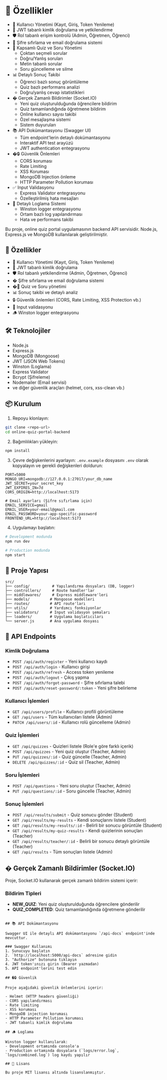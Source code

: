 # 🚀 Özellikler

- 👥 Kullanıcı Yönetimi (Kayıt, Giriş, Token Yenileme)
- 🔐 JWT tabanlı kimlik doğrulama ve yetkilendirme
- 🛡️ Rol tabanlı erişim kontrolü (Admin, Öğretmen, Öğrenci)
- 🔑 Şifre sıfırlama ve email doğrulama sistemi
- 📝 Kapsamlı Quiz ve Soru Yönetimi
  - Çoktan seçmeli sorular
  - Doğru/Yanlış soruları
  - Metin tabanlı sorular
  - Soru güncelleme ve silme
- 📊 Detaylı Sonuç Takibi
  - Öğrenci bazlı sonuç görüntüleme
  - Quiz bazlı performans analizi
  - Doğru/yanlış cevap istatistikleri
- � Gerçek Zamanlı Bildirimler (Socket.IO)
  - Yeni quiz oluşturulduğunda öğrencilere bildirim
  - Quiz tamamlandığında öğretmene bildirim
  - Online kullanıcı sayısı takibi
  - Özel mesajlaşma sistemi
  - Sistem duyuruları
- 📚 API Dokümantasyonu (Swagger UI)
  - Tüm endpoint'lerin detaylı dokümantasyonu
  - Interaktif API test arayüzü
  - JWT authentication entegrasyonu
- �🔒 Güvenlik Önlemleri
  - CORS koruması
  - Rate Limiting
  - XSS Koruması
  - MongoDB Injection önleme
  - HTTP Parameter Pollution koruması
- ✅ Input Validasyonu
  - Express Validator entegrasyonu
  - Özelleştirilmiş hata mesajları
- 📝 Detaylı Loglama Sistemi
  - Winston logger entegrasyonu
  - Ortam bazlı log yapılandırması
  - Hata ve performans takibi

Bu proje, online quiz portal uygulamasının backend API servisidir. Node.js, Express.js ve MongoDB kullanılarak geliştirilmiştir.

## 🚀 Özellikler

- 👥 Kullanıcı Yönetimi (Kayıt, Giriş, Token Yenileme)
- 🔐 JWT tabanlı kimlik doğrulama
- 🛡️ Rol tabanlı yetkilendirme (Admin, Öğretmen, Öğrenci)
- � Şifre sıfırlama ve email doğrulama sistemi
- �📝 Quiz ve Soru yönetimi
- 📊 Sonuç takibi ve detaylı analiz
- 🔒 Güvenlik önlemleri (CORS, Rate Limiting, XSS Protection vb.)
- 📝 Input validasyonu
- 🪵 Winston logger entegrasyonu

## 🛠️ Teknolojiler

- Node.js
- Express.js
- MongoDB (Mongoose)
- JWT (JSON Web Tokens)
- Winston (Loglama)
- Express Validator
- Bcrypt (Şifreleme)
- Nodemailer (Email servisi)
- ve diğer güvenlik araçları (helmet, cors, xss-clean vb.)

## 📦 Kurulum

1. Repoyu klonlayın:
```bash
git clone <repo-url>
cd online-quiz-portal-backend
```

2. Bağımlılıkları yükleyin:
```bash
npm install
```

3. Çevre değişkenlerini ayarlayın:
`.env.example` dosyasını `.env` olarak kopyalayın ve gerekli değişkenleri doldurun:
```env
PORT=5000
MONGO_URI=mongodb://127.0.0.1:27017/your_db_name
JWT_SECRET=your_secret_key
JWT_EXPIRES_IN=7d
CORS_ORIGIN=http://localhost:5173

# Email ayarları (Şifre sıfırlama için)
EMAIL_SERVICE=gmail
EMAIL_USER=your-email@gmail.com
EMAIL_PASSWORD=your-app-specific-password
FRONTEND_URL=http://localhost:5173
```

4. Uygulamayı başlatın:
```bash
# Development modunda
npm run dev

# Production modunda
npm start
```

## 📁 Proje Yapısı

```
src/
├── config/          # Yapılandırma dosyaları (DB, logger)
├── controllers/     # Route handler'lar
├── middlewares/     # Express middleware'leri
├── models/         # Mongoose modelleri
├── routes/         # API route'ları
├── utils/          # Yardımcı fonksiyonlar
├── validators/     # Input validasyon şemaları
├── loaders/        # Uygulama başlatıcıları
└── server.js       # Ana uygulama dosyası
```

## 🔑 API Endpoints

### Kimlik Doğrulama
- `POST /api/auth/register` - Yeni kullanıcı kaydı
- `POST /api/auth/login` - Kullanıcı girişi
- `POST /api/auth/refresh` - Access token yenileme
- `POST /api/auth/logout` - Çıkış yapma
- `POST /api/auth/forgot-password` - Şifre sıfırlama talebi
- `POST /api/auth/reset-password/:token` - Yeni şifre belirleme

### Kullanıcı İşlemleri
- `GET /api/users/profile` - Kullanıcı profili görüntüleme
- `GET /api/users` - Tüm kullanıcıları listele (Admin)
- `PATCH /api/users/:id` - Kullanıcı rolü güncelleme (Admin)

### Quiz İşlemleri
- `GET /api/quizzes` - Quizleri listele (Role'e göre farklı içerik)
- `POST /api/quizzes` - Yeni quiz oluştur (Teacher, Admin)
- `PUT /api/quizzes/:id` - Quiz güncelle (Teacher, Admin)
- `DELETE /api/quizzes/:id` - Quiz sil (Teacher, Admin)

### Soru İşlemleri
- `POST /api/questions` - Yeni soru oluştur (Teacher, Admin)
- `PUT /api/questions/:id` - Soru güncelle (Teacher, Admin)

### Sonuç İşlemleri
- `POST /api/results/submit` - Quiz sonucu gönder (Student)
- `GET /api/results/my-results` - Kendi sonuçlarını listele (Student)
- `GET /api/results/my-results/:id` - Belirli bir sonucu görüntüle (Student)
- `GET /api/results/my-quiz-results` - Kendi quizlerinin sonuçları (Teacher)
- `GET /api/results/teacher/:id` - Belirli bir sonucu detaylı görüntüle (Teacher)
- `GET /api/results` - Tüm sonuçları listele (Admin)

## � Gerçek Zamanlı Bildirimler (Socket.IO)

Proje, Socket.IO kullanarak gerçek zamanlı bildirim sistemi içerir:


### Bildirim Tipleri
- **NEW_QUIZ**: Yeni quiz oluşturulduğunda öğrencilere gönderilir
- **QUIZ_COMPLETED**: Quiz tamamlandığında öğretmene gönderilir



```

## 📚 API Dokümantasyonu

Swagger UI ile detaylı API dokümantasyonu `/api-docs` endpoint'inde mevcuttur.

### Swagger Kullanımı
1. Sunucuyu başlatın
2. `http://localhost:5000/api-docs` adresine gidin
3. "Authorize" butonuna tıklayın
4. JWT token'ınızı girin (Bearer yazmadan)
5. API endpoint'lerini test edin

## �🔒 Güvenlik

Proje aşağıdaki güvenlik önlemlerini içerir:

- Helmet (HTTP headers güvenliği)
- CORS yapılandırması
- Rate limiting
- XSS koruması
- MongoDB injection koruması
- HTTP Parameter Pollution koruması
- JWT tabanlı kimlik doğrulama

## 🪵 Loglama

Winston logger kullanılarak:
- Development ortamında console'a
- Production ortamında dosyalara (`logs/error.log`, `logs/combined.log`) log kaydı yapılır

## 📝 Lisans

Bu proje MIT lisansı altında lisanslanmıştır.
